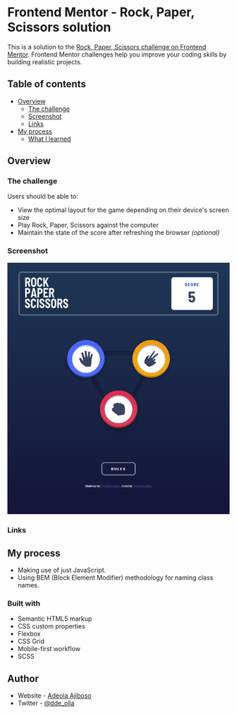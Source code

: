 # Frontend Mentor - Rock, Paper, Scissors solution

This is a solution to the [Rock, Paper, Scissors challenge on Frontend Mentor](https://www.frontendmentor.io/challenges/rock-paper-scissors-game-pTgwgvgH). Frontend Mentor challenges help you improve your coding skills by building realistic projects.

## Table of contents

- [Overview](#overview)
  - [The challenge](#the-challenge)
  - [Screenshot](#screenshot)
  - [Links](#links)
- [My process](#my-process)
  - [What I learned](#what-i-learned)

## Overview

### The challenge

Users should be able to:

- View the optimal layout for the game depending on their device's screen size
- Play Rock, Paper, Scissors against the computer
- Maintain the state of the score after refreshing the browser _(optional)_

### Screenshot

![picture 3](./design/3.png)

### Links

<!-- [Live Demo](https://rock-paper-scissors-game-zeta-one.vercel.app/) -->

## My process

- Making use of just  JavaScript.
- Using BEM (Block Element Modifier) methodology for naming class names.


### Built with

- Semantic HTML5 markup
- CSS custom properties
- Flexbox
- CSS Grid
- Mobile-first workflow
- SCSS


## Author

- Website - [Adeola Ajiboso](https://github.com/Ajiboso-Adeola)
- Twitter - [@dde_olla](https://www.twitter.com/dde_olla)
